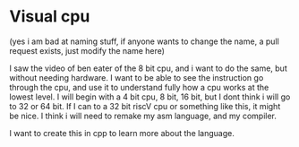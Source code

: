 # Visual cpu

(yes i am bad at naming stuff, if anyone wants to change the name, a pull request exists, just modify the name here)

I saw the video of ben eater of the 8 bit cpu, and i want to do the same, but without needing hardware. I want to be able to see the instruction go through the cpu, and use it to understand fully how a cpu works at the lowest level. I will begin with a 4 bit cpu, 8 bit, 16 bit, but I dont think i will go to 32 or 64 bit. If I can to a 32 bit riscV cpu or something like this, it might be nice. I think i will need to remake my asm language, and my compiler.

I want to create this in cpp to learn more about the language.

